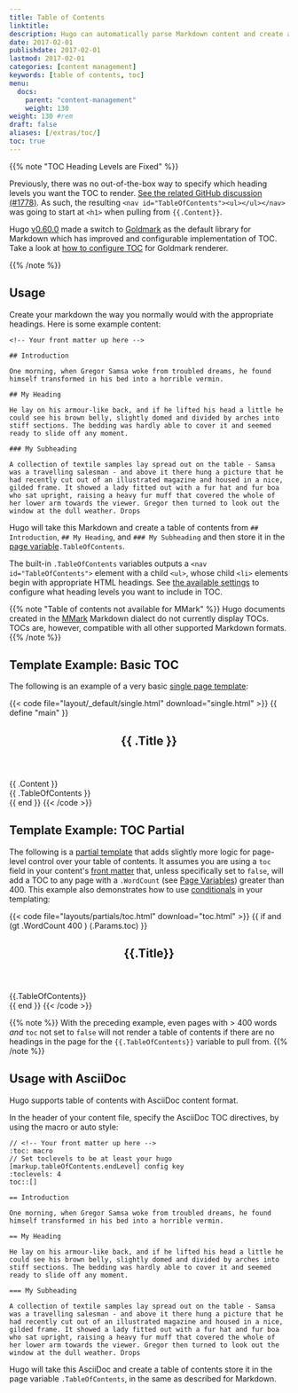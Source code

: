 ```yaml
---
title: Table of Contents
linktitle:
description: Hugo can automatically parse Markdown content and create a Table of Contents you can use in your templates.
date: 2017-02-01
publishdate: 2017-02-01
lastmod: 2017-02-01
categories: [content management]
keywords: [table of contents, toc]
menu:
  docs:
    parent: "content-management"
    weight: 130
weight: 130	#rem
draft: false
aliases: [/extras/toc/]
toc: true
---
```


{{% note "TOC Heading Levels are Fixed" %}}

Previously, there was no out-of-the-box way to specify which heading levels you want the TOC to render. [See the related GitHub discussion (#1778)](https://github.com/gohugoio/hugo/issues/1778). As such, the resulting `<nav id="TableOfContents"><ul></ul></nav>` was going to start at `<h1>` when pulling from `{{.Content}}`.

Hugo [v0.60.0](https://github.com/gohugoio/hugo/releases/tag/v0.60.0) made a switch to [Goldmark](https://github.com/yuin/goldmark/) as the default library for Markdown which has improved and configurable implementation of TOC. Take a look at [how to configure TOC](/getting-started/configuration-markup/#table-of-contents) for Goldmark renderer.

{{% /note %}}

## Usage

Create your markdown the way you normally would with the appropriate headings. Here is some example content:

```
<!-- Your front matter up here -->

## Introduction

One morning, when Gregor Samsa woke from troubled dreams, he found himself transformed in his bed into a horrible vermin.

## My Heading

He lay on his armour-like back, and if he lifted his head a little he could see his brown belly, slightly domed and divided by arches into stiff sections. The bedding was hardly able to cover it and seemed ready to slide off any moment.

### My Subheading

A collection of textile samples lay spread out on the table - Samsa was a travelling salesman - and above it there hung a picture that he had recently cut out of an illustrated magazine and housed in a nice, gilded frame. It showed a lady fitted out with a fur hat and fur boa who sat upright, raising a heavy fur muff that covered the whole of her lower arm towards the viewer. Gregor then turned to look out the window at the dull weather. Drops
```

Hugo will take this Markdown and create a table of contents from `## Introduction`, `## My Heading`, and `### My Subheading` and then store it in the [page variable][pagevars]`.TableOfContents`.

The built-in `.TableOfContents` variables outputs a `<nav id="TableOfContents">` element with a child `<ul>`, whose child `<li>` elements begin with appropriate HTML headings. See [the available settings](/getting-started/configuration-markup/#table-of-contents) to configure what heading levels you want to include in TOC.

{{% note "Table of contents not available for MMark" %}}
Hugo documents created in the [MMark](/content-management/formats/#mmark) Markdown dialect do not currently display TOCs. TOCs are, however, compatible with all other supported Markdown formats.
{{% /note %}}

## Template Example: Basic TOC

The following is an example of a very basic [single page template][]:

{{< code file="layout/_default/single.html" download="single.html" >}}
{{ define "main" }}
<main>
    <article>
    <header>
        <h1>{{ .Title }}</h1>
    </header>
        {{ .Content }}
    </article>
    <aside>
        {{ .TableOfContents }}
    </aside>
</main>
{{ end }}
{{< /code >}}

## Template Example: TOC Partial

The following is a [partial template][partials] that adds slightly more logic for page-level control over your table of contents. It assumes you are using a `toc` field in your content's [front matter][] that, unless specifically set to `false`, will add a TOC to any page with a `.WordCount` (see [Page Variables][pagevars]) greater than 400. This example also demonstrates how to use [conditionals][] in your templating:

{{< code file="layouts/partials/toc.html" download="toc.html" >}}
{{ if and (gt .WordCount 400 ) (.Params.toc) }}
<aside>
    <header>
    <h2>{{.Title}}</h2>
    </header>
    {{.TableOfContents}}
</aside>
{{ end }}
{{< /code >}}

{{% note %}}
With the preceding example, even pages with > 400 words *and* `toc` not set to `false` will not render a table of contents if there are no headings in the page for the `{{.TableOfContents}}` variable to pull from.
{{% /note %}}

## Usage with AsciiDoc

Hugo supports table of contents with AsciiDoc content format.

In the header of your content file, specify the AsciiDoc TOC directives, by using the macro or auto style:

```asciidoc
// <!-- Your front matter up here -->
:toc: macro
// Set toclevels to be at least your hugo [markup.tableOfContents.endLevel] config key
:toclevels: 4
toc::[]

== Introduction

One morning, when Gregor Samsa woke from troubled dreams, he found himself transformed in his bed into a horrible vermin.

== My Heading

He lay on his armour-like back, and if he lifted his head a little he could see his brown belly, slightly domed and divided by arches into stiff sections. The bedding was hardly able to cover it and seemed ready to slide off any moment.

=== My Subheading

A collection of textile samples lay spread out on the table - Samsa was a travelling salesman - and above it there hung a picture that he had recently cut out of an illustrated magazine and housed in a nice, gilded frame. It showed a lady fitted out with a fur hat and fur boa who sat upright, raising a heavy fur muff that covered the whole of her lower arm towards the viewer. Gregor then turned to look out the window at the dull weather. Drops
```
Hugo will take this AsciiDoc and create a table of contents store it in the page variable `.TableOfContents`, in the same as described for Markdown.

[conditionals]: /templates/introduction/#conditionals
[front matter]: /content-management/front-matter/
[pagevars]: /variables/page/
[partials]: /templates/partials/
[single page template]: /templates/single-page-templates/
